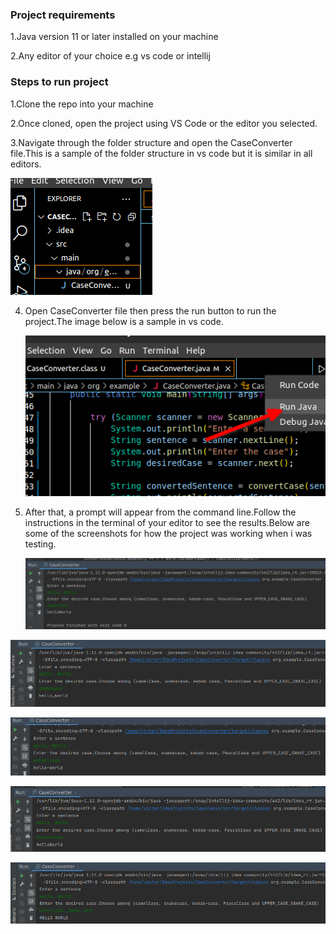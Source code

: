 
### Project requirements

1.Java version 11 or later installed on your machine 

2.Any editor of your choice e.g vs code or intellij

  ### Steps to run project

 1.Clone the repo into your machine

 2.Once cloned, open the project using VS Code or the editor you selected.

 3.Navigate through the folder structure and open the CaseConverter file.This is a sample of the folder structure in vs code but it is similar in all editors.
       
 ![img.png](src/main/resources/img.png)

4. Open CaseConverter file then press the run button to run the project.The image below is a sample in vs code.

    ![img_1.png](src/main/resources/img_1.png)

  
5. After that, a prompt will appear from the command line.Follow the instructions in the terminal of your editor  to see the results.Below are some of the screenshots for how the project was working when i was testing.
     
    ![img_2.png](src/main/resources/img_2.png)


![img_3.png](src/main/resources/img_3.png)

![img_4.png](src/main/resources/img_4.png)

![img_5.png](src/main/resources/img_5.png)

![img_6.png](src/main/resources/img_6.png)





  
